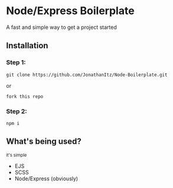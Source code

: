 # Node/Express Boilerplate

A fast and simple way to get a project started

## Installation

### Step 1:

`git clone https://github.com/JonathanItz/Node-Boilerplate.git`

or

`fork this repo`

### Step 2:

`npm i`

## What's being used?

<sup>it's simple<sup>

* EJS
* SCSS
* Node/Express (obviously)
